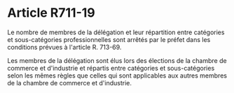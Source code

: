 # Article R711-19

Le nombre de membres de la délégation et leur répartition entre catégories et sous-catégories professionnelles sont arrêtés par le préfet dans les conditions prévues à l'article R. 713-69.

Les membres de la délégation sont élus lors des élections de la chambre de commerce et d'industrie et répartis entre catégories et sous-catégories selon les mêmes règles que celles qui sont applicables aux autres membres de la chambre de commerce et d'industrie.
